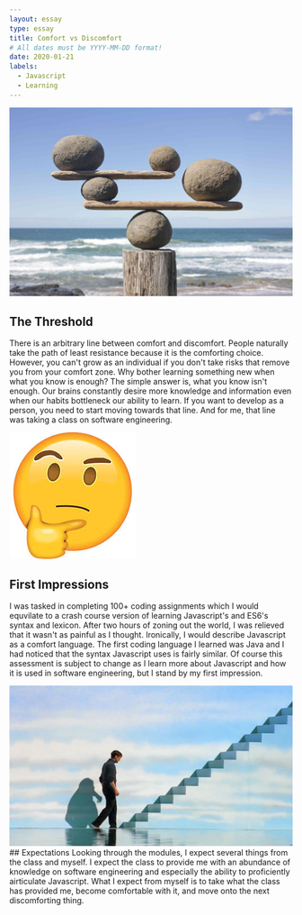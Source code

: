 ```yaml
---
layout: essay
type: essay
title: Comfort vs Discomfort 
# All dates must be YYYY-MM-DD format!
date: 2020-01-21
labels:
  - Javascript
  - Learning
---
```


<img class="ui large centered image" src="../images/balance.jpg">

## The Threshold
There is an arbitrary line between comfort and discomfort. People naturally take the path of least resistance because it is the comforting choice. However, you can't grow as an individual if you don't take risks that remove you from your comfort zone. Why bother learning something new when what you know is enough? The simple answer is, what you know isn't enough. Our brains constantly desire more knowledge and information even when our habits bottleneck our ability to learn. If you want to develop as a person, you need to start moving towards that line. And for me, that line was taking a class on software engineering.


<img class="ui small centered image" src="../images/thinking.jpg">

## First Impressions
I was tasked in completing 100+ coding assignments which I would equvilate to a crash course version of learning Javascript's and ES6's syntax and lexicon. After two hours of zoning out the world, I was relieved that it wasn't as painful as I thought. Ironically, I would describe Javascript as a comfort language. The first coding language I learned was Java and I had noticed that the syntax Javascript uses is fairly similar. Of course this assessment is subject to change as I learn more about Javascript and how it is used in software engineering, but I stand by my first impression. 

<img class="ui large centered image" src="../images/truman.jpg">
## Expectations
Looking through the modules, I expect several things from the class and myself. I expect the class to provide me with an abundance of knowledge on software engineering and especially the ability to proficiently airticulate Javascript. What I expect from myself is to take what the class has provided me, become comfortable with it, and move onto the next discomforting thing. 



